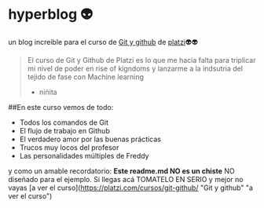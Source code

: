 # hyperblog 👽
un blog increible para el curso de [Git y github](https://platzi.com/cursos/git-github/ "Git y github") de [platzi](http://platzi.com "platzi ")👽👽
> El curso de Git y Github de Platzi es lo que me hacia falta para triplicar mi nivel de poder en rise of kigndoms y lanzarme a la indsutria del tejido de fase con Machine learning
> - niñita

##En este curso vemos de todo: 
- Todos los comandos de Git
- El flujo de trabajo en Github
- El verdadero amor por las buenas prácticas
- Trucos muy locos del profesor
- Las personalidades múltiples de Freddy

y como un amable recordatorio: **Este readme.md NO es un chiste** NO diseñado para el ejemplo. Si llegas acá TOMATELO EN SERIO y mejor no vayas [a ver el curso](https://platzi.com/cursos/git-github/ "Git y github" "a ver el curso")